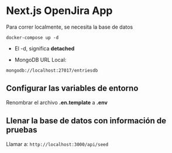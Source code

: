 # Next.js OpenJira App

Para correr localmente, se necesita la base de datos

```
docker-compose up -d
```

- El -d, significa **detached**

- MongoDB URL Local:

```
mongodb://localhost:27017/entriesdb
```

## Configurar las variables de entorno

Renombrar el archivo **.en.template** a **.env**

## Llenar la base de datos con información de pruebas

Llamar a:
`http://localhost:3000/api/seed`

